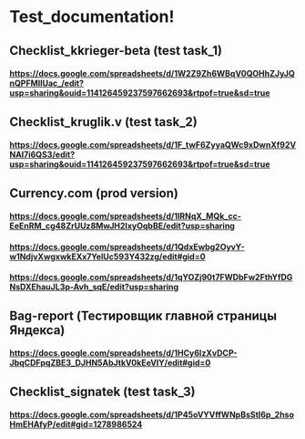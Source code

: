 # Test_documentation!

## Checklist_kkrieger-beta (test task_1)
#### https://docs.google.com/spreadsheets/d/1W2Z9Zh6WBqV0QOHhZJyJQnQPFMlIUac_/edit?usp=sharing&ouid=114126459237597662693&rtpof=true&sd=true

## Checklist_kruglik.v (test task_2)
#### https://docs.google.com/spreadsheets/d/1F_twF6ZyyaQWc9xDwnXf92VNAI7i6QS3/edit?usp=sharing&ouid=114126459237597662693&rtpof=true&sd=true

## Currency.com (prod version)
#### https://docs.google.com/spreadsheets/d/1IRNqX_MQk_cc-EeEnRM_cg48ZrUUz8MwJH2lxyOqbBE/edit?usp=sharing
#### https://docs.google.com/spreadsheets/d/1QdxEwbg2OyvY-w1NdjvXwgxwkEXx7YelUc593Y432zg/edit#gid=0
#### https://docs.google.com/spreadsheets/d/1qYOZj90t7FWDbFw2FthYfDGNsDXEhauJL3p-Avh_sqE/edit?usp=sharing

## Bag-report (Тестировщик главной страницы Яндекса)
#### https://docs.google.com/spreadsheets/d/1HCy6lzXvDCP-JbqCDFpqZBE3_DJHN5AbJtkV0kEeVIY/edit#gid=0

## Checklist_signatek (test task_3)
#### https://docs.google.com/spreadsheets/d/1P45oVYVffWNpBsStI6p_2hsoHmEHAfyP/edit#gid=1278986524
